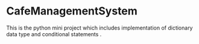 # CafeManagementSystem
This is the python mini project which includes implementation of dictionary data type and conditional statements .
